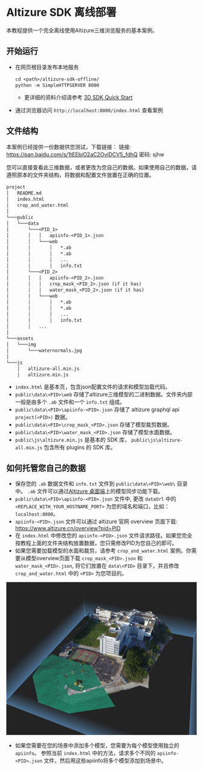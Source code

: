 # Altizure SDK 离线部署

本教程提供一个完全离线使用Altizure三维浏览服务的基本案例。

## 开始运行
* 在网页根目录发布本地服务
    ```
    cd <path>/altizure-sdk-offline/
    python -m SimpleHTTPSERVER 8000
    ```
    * 更详细的资料介绍请参考 [3D SDK Quick Start](https://docs.altizure.cn/en/jssdk.html)

* 通过浏览器访问 `http://localhost:8000/index.html` 查看案例

## 文件结构
本案例已经提供一份数据供您测试，下载链接：
链接: https://pan.baidu.com/s/1tEEbjO2aC2OviDCV5_fdhQ  密码: sjhw

您可以直接查看此三维数据，或者更改为您自己的数据。如果使用自己的数据，请遵照原本的文件夹结构，将数据和配置文件放置在正确的位置。

```
project
│   README.md
│   index.html
│   crop_and_water.html
│
└───public
│   └───data
│       └───<PID_1>
│       │   │   apiinfo-<PID_1>.json
│       │   └───web
│       │       │   *.ab
│       │       │   *.ab
│       │       │   ...
│       │       │   info.txt
│       └───<PID_2>
│       │   │   apiinfo-<PID_2>.json
│       │   │   crop_mask_<PID_2>.json (if it has)
│       │   │   water_mask_<PID_2>.json (if it has)
│       │   └───web
│       │       │   *.ab
│       │       │   *.ab
│       │       │   ...
│       │       │   info.txt
│       │   ...
│   
└───assets
│   └───img
│       └───waternormals.jpg
│   
└───js
    │   altizure-all.min.js
    │   altizure.min.js
```

+ `index.html` 是基本页，包含json配置文件的请求和模型加载代码。
+ `public\data\<PID>\web` 存储了altizure三维模型的二进制数据。文件夹内部一般是由多个 `.ab` 文件和一个 `info.txt` 组成。
+ `public\data\<PID>\apiinfo-<PID>.json` 存储了 altizure graphql api `project(<PID>)` 数据。
+ `public\data\<PID>\crop_mask_<PID>.json` 存储了模型裁剪数据。
+ `public\data\<PID>\water_mask_<PID>.json` 存储了模型水面数据。
+ `public\js\altizure.min.js` 是基本的 SDK 库， `public\js\altizure-all.min.js` 包含所有 plugins 的 SDK 库。


## 如何托管您自己的数据


* 保存您的 `.ab` 数据文件和 `info.txt` 文件到 `public\data\<PID>\web\` 目录中。 `.ab` 文件可以通过[Altizure 桌面端](https://www.altizure.cn/desktop)上的模型同步功能下载。
* `public\data\<PID>\apiinfo-<PID>.json` 文件中, 更改 `dataUrl` 中的 `<REPLACE_WITH_YOUR_HOSTNAME_PORT>` 为您的域名和端口，比如： `localhost:8000`。 
* `apiinfo-<PID>.json` 文件可以通过 altizure 官网 overview 页面下载: https://www.altizure.cn/overview?pid=PID
* 在 `index.html` 中修改您的 `apiinfo-<PID>.json` 文件请求路径。如果您完全按教程上面的文件夹结构放置数据，您只需修改PID为您自己的即可。
* 如果您需要加载模型的水面和裁剪，请参考 `crop_and_water.html` 案例。你需要从模型overview页面下载 `crop_mask_<PID>.json` 和 `water_mask_<PID>.json`, 将它们放置在 `data\<PID>` 目录下，并且修改 `crop_and_water.html` 中的 `<PID>` 为您项目的。

![project with crop and water](./public/assets/img/screen_capture.jpg)
* 如果您需要在您的场景中添加多个模型，您需要为每个模型使用独立的 `apiinfo`。 参照当前 `index.html` 中的方法，请求多个不同的 `apiinfo-<PID>.json` 文件，然后用这些apiinfo将多个模型添加到场景中。